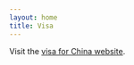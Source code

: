 ```yaml
---
layout: home
title: Visa
---
```


Visit the [visa for China website](https://www.visaforchina.org/).
